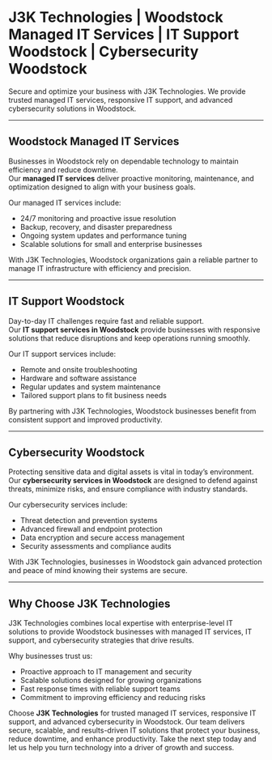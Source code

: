 # J3K Technologies | Woodstock Managed IT Services | IT Support Woodstock | Cybersecurity Woodstock

Secure and optimize your business with J3K Technologies. We provide trusted managed IT services, responsive IT support, and advanced cybersecurity solutions in Woodstock.

---

## Woodstock Managed IT Services

Businesses in Woodstock rely on dependable technology to maintain efficiency and reduce downtime.  
Our **managed IT services** deliver proactive monitoring, maintenance, and optimization designed to align with your business goals.  

Our managed IT services include:  
- 24/7 monitoring and proactive issue resolution  
- Backup, recovery, and disaster preparedness  
- Ongoing system updates and performance tuning  
- Scalable solutions for small and enterprise businesses  

With J3K Technologies, Woodstock organizations gain a reliable partner to manage IT infrastructure with efficiency and precision.

---

## IT Support Woodstock

Day-to-day IT challenges require fast and reliable support.  
Our **IT support services in Woodstock** provide businesses with responsive solutions that reduce disruptions and keep operations running smoothly.  

Our IT support services include:  
- Remote and onsite troubleshooting  
- Hardware and software assistance  
- Regular updates and system maintenance  
- Tailored support plans to fit business needs  

By partnering with J3K Technologies, Woodstock businesses benefit from consistent support and improved productivity.

---

## Cybersecurity Woodstock

Protecting sensitive data and digital assets is vital in today’s environment.  
Our **cybersecurity services in Woodstock** are designed to defend against threats, minimize risks, and ensure compliance with industry standards.  

Our cybersecurity services include:  
- Threat detection and prevention systems  
- Advanced firewall and endpoint protection  
- Data encryption and secure access management  
- Security assessments and compliance audits  

With J3K Technologies, businesses in Woodstock gain advanced protection and peace of mind knowing their systems are secure.

---

## Why Choose J3K Technologies

J3K Technologies combines local expertise with enterprise-level IT solutions to provide Woodstock businesses with managed IT services, IT support, and cybersecurity strategies that drive results.  

Why businesses trust us:  
- Proactive approach to IT management and security  
- Scalable solutions designed for growing organizations  
- Fast response times with reliable support teams  
- Commitment to improving efficiency and reducing risks

Choose **J3K Technologies** for trusted managed IT services, responsive IT support, and advanced cybersecurity in Woodstock. Our team delivers secure, scalable, and results-driven IT solutions that protect your business, reduce downtime, and enhance productivity. Take the next step today and let us help you turn technology into a driver of growth and success.
